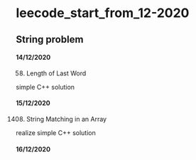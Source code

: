 # leecode_start_from_12-2020


## String problem


#### 14/12/2020
58. Length of Last Word

simple C++ solution

#### 15/12/2020
1408. String Matching in an Array

realize simple C++ solution

#### 16/12/2020



